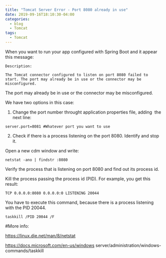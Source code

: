 ```yaml
---
title: "Tomcat Server Error - Port 8080 already in use"
date: 2019-09-16T18:10:30-04:00
categories:
  - blog
  - Tomcat
tags:
  - Tomcat
---
```


When you want to run your app configured with Spring Boot and it appear this message:

```
Description:

The Tomcat connector configured to listen on port 8080 failed to start. The port may already be in use or the connector may be misconfigured.
```

The port may already be in use or the connector may be misconfigured.

We have two options in this case:

1) Change the port number throught application properties file, adding  the next line:

```
server.port=8081 #Whatever port you want to use
```

2) Check if there is a process listening on the port 8080. Identify and stop it.

Open a new cdm window and write:

```
netstat -ano | findstr :8080
```

Verify the process that is listening on port 8080 and find out its process id.

Kill the process passing the process id (PID). For example, you get this result:

```
TCP 0.0.0.0:8080 0.0.0.0:0 LISTENING 20044
```

You have to execute this command, because there is a process listening with the PID 20044.

```
taskkill /PID 20044 /F
```

#More info:

https://linux.die.net/man/8/netstat

https://docs.microsoft.com/en-us/windows server/administration/windows-commands/taskkill

